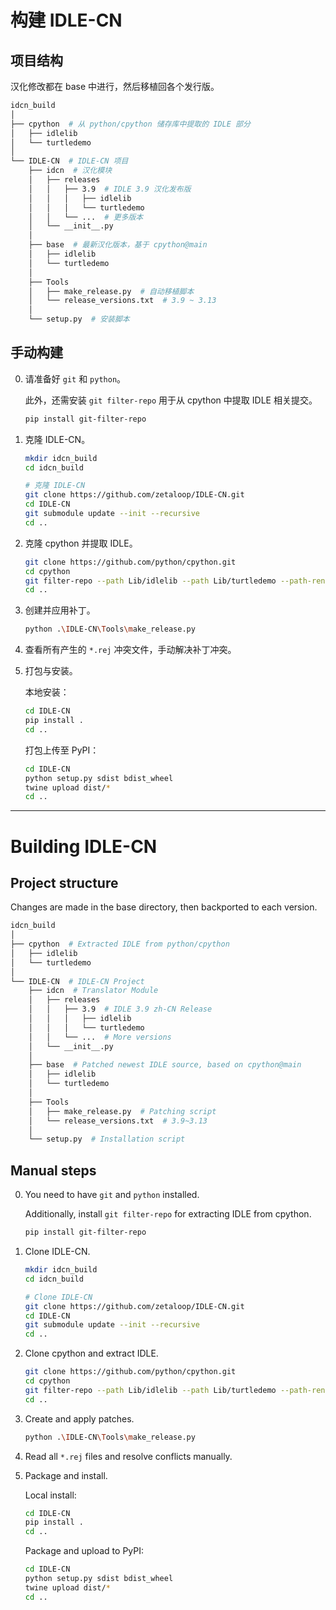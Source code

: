 # 构建 IDLE-CN

## 项目结构

汉化修改都在 base 中进行，然后移植回各个发行版。

```bash
idcn_build
│
├── cpython  # 从 python/cpython 储存库中提取的 IDLE 部分
│   ├── idlelib
│   └── turtledemo
│
└── IDLE-CN  # IDLE-CN 项目
    ├── idcn  # 汉化模块
    │   ├── releases
    │   │   ├── 3.9  # IDLE 3.9 汉化发布版
    │   │   │   ├── idlelib
    │   │   │   └── turtledemo
    │   │   └── ...  # 更多版本
    │   └── __init__.py
    │
    ├── base  # 最新汉化版本，基于 cpython@main
    │   ├── idlelib
    │   └── turtledemo
    │
    ├── Tools
    │   ├── make_release.py  # 自动移植脚本
    │   └── release_versions.txt  # 3.9 ~ 3.13
    │
    └── setup.py  # 安装脚本

```

## 手动构建

0.  请准备好 `git` 和 `python`。

    此外，还需安装 `git filter-repo` 用于从 cpython 中提取 IDLE 相关提交。

    ```bash
    pip install git-filter-repo
    ```

1.  克隆 IDLE-CN。

    ```bash
    mkdir idcn_build
    cd idcn_build

    # 克隆 IDLE-CN
    git clone https://github.com/zetaloop/IDLE-CN.git
    cd IDLE-CN
    git submodule update --init --recursive
    cd ..
    ```

2.  克隆 cpython 并提取 IDLE。

    ```bash
    git clone https://github.com/python/cpython.git
    cd cpython
    git filter-repo --path Lib/idlelib --path Lib/turtledemo --path-rename Lib/idlelib:idlelib --path-rename Lib/turtledemo:turtledemo --force
    cd ..
    ```

3.  创建并应用补丁。

    ```bash
    python .\IDLE-CN\Tools\make_release.py
    ```

4.  查看所有产生的 `*.rej` 冲突文件，手动解决补丁冲突。

5.  打包与安装。

    本地安装：

    ```bash
    cd IDLE-CN
    pip install .
    cd ..
    ```

    打包上传至 PyPI：

    ```bash
    cd IDLE-CN
    python setup.py sdist bdist_wheel
    twine upload dist/*
    cd ..
    ```


---

# Building IDLE-CN

## Project structure

Changes are made in the base directory, then backported to each version.

```bash
idcn_build
│
├── cpython  # Extracted IDLE from python/cpython
│   ├── idlelib
│   └── turtledemo
│
└── IDLE-CN  # IDLE-CN Project
    ├── idcn  # Translator Module
    │   ├── releases
    │   │   ├── 3.9  # IDLE 3.9 zh-CN Release
    │   │   │   ├── idlelib
    │   │   │   └── turtledemo
    │   │   └── ...  # More versions
    │   └── __init__.py
    │
    ├── base  # Patched newest IDLE source, based on cpython@main
    │   ├── idlelib
    │   └── turtledemo
    │
    ├── Tools
    │   ├── make_release.py  # Patching script
    │   └── release_versions.txt  # 3.9~3.13
    │
    └── setup.py  # Installation script
```

## Manual steps

0.  You need to have `git` and `python` installed.

    Additionally, install `git filter-repo` for extracting IDLE from cpython.

    ```bash
    pip install git-filter-repo
    ```

1.  Clone IDLE-CN.

    ```bash
    mkdir idcn_build
    cd idcn_build

    # Clone IDLE-CN
    git clone https://github.com/zetaloop/IDLE-CN.git
    cd IDLE-CN
    git submodule update --init --recursive
    cd ..
    ```

2.  Clone cpython and extract IDLE.

    ```bash
    git clone https://github.com/python/cpython.git
    cd cpython
    git filter-repo --path Lib/idlelib --path Lib/turtledemo --path-rename Lib/idlelib:idlelib --path-rename Lib/turtledemo:turtledemo --force
    cd ..
    ```

3.  Create and apply patches.

    ```bash
    python .\IDLE-CN\Tools\make_release.py
    ```

4.  Read all `*.rej` files and resolve conflicts manually.

5.  Package and install.

    Local install:

    ```bash
    cd IDLE-CN
    pip install .
    cd ..
    ```

    Package and upload to PyPI:

    ```bash
    cd IDLE-CN
    python setup.py sdist bdist_wheel
    twine upload dist/*
    cd ..
    ```
```